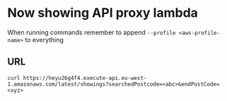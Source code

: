 # Now showing API proxy lambda

When running commands remember to append `--profile <aws-profile-name>` to everything

## URL

`curl https://heyu26g4f4.execute-api.eu-west-1.amazonaws.com/latest/showings?searchedPostcode=<abc>&endPostCode=<xyz>`